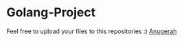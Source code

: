 # Golang-Project
Feel free to upload your files to this repositories :)
[Anugerah](https://github.com/syncos77)
